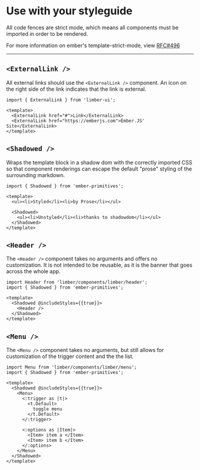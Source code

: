 # Use with your styleguide

All code fences are strict mode, which means all components must be imported in order to be rendered.

For more information on ember's template-strict-mode, view
[RFC#496](https://github.com/emberjs/rfcs/pull/496)

<hr>

## `<ExternalLink />`

All external links should use the `<ExternalLink />` component.
An icon on the right side of the link indicates that the link is external.

```gjs live preview
import { ExternalLink } from 'limber-ui';

<template>
  <ExternalLink href="#">Link</ExternalLink>
  <ExternalLink href="https://emberjs.com">Ember.JS' Site</ExternalLink>
</template>
```

## `<Shadowed />`

Wraps the template block in a shadow dom with the correctly imported CSS so that
component renderings can escape the default "prose" styling of the surrounding markdown.

```gjs live preview
import { Shadowed } from 'ember-primitives';

<template>
  <ul><li>Styled</li><li>by Prose</li></ul>

  <Shadowed>
    <ul><li>Unstyled</li><li>thanks to shadowdom</li></ul>
  </Shadowed>
</template>
```

## `<Header />`

The `<Header />` component takes no arguments and offers no customization.
It is not intended to be reusable, as it is the banner that goes across the whole
app.

```gjs live preview
import Header from 'limber/components/limber/header';
import { Shadowed } from 'ember-primitives';

<template>
  <Shadowed @includeStyles={{true}}>
    <Header />
  </Shadowed>
</template>
```

## `<Menu />`

The `<Menu />` component takes no arguments, but still allows for
customization of the trigger content and the the list.

```gjs live preview
import Menu from 'limber/components/limber/menu';
import { Shadowed } from 'ember-primitives';

<template>
  <Shadowed @includeStyles={{true}}>
    <Menu>
      <:trigger as |t|>
        <t.Default>
          toggle menu
        </t.Default>
      </:trigger>

      <:options as |Item|>
        <Item> item a </Item>
        <Item> item b </Item>
      </:options>
    </Menu>
  </Shadowed>
</template>
```
